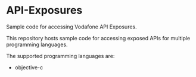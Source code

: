 API-Exposures
=============

Sample code for accessing Vodafone API Exposures. 

This repository hosts sample code for accessing exposed APIs for multiple programming languages.

The supported programming languages are:
- objective-c
